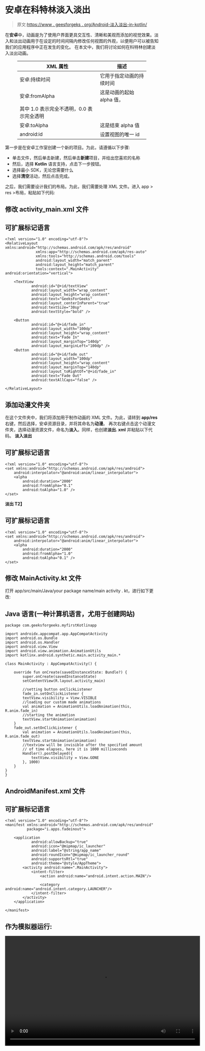 # 安卓在科特林淡入淡出

> 原文:[https://www . geesforgeks . org/Android-淡入淡出-in-kotlin/](https://www.geeksforgeeks.org/android-fade-in-out-in-kotlin/)

在**安卓**中，动画是为了使用户界面更具交互性、清晰和美观而添加的视觉效果。淡入和淡出动画用于在设定的时间间隔内修改任何视图的外观，以便用户可以被告知我们的应用程序中正在发生的变化。
在本文中，我们将讨论如何在科特林创建淡入淡出动画。

<figure class="table">

| XML 属性 | 描述 |
| --- | --- |
| 安卓:持续时间 | 它用于指定动画的持续时间 |
| 安卓:fromAlpha | 这是动画的起始 alpha 值，
其中 1.0 表示完全不透明，0.0 表示完全透明 |
| 安卓:toAlpha | 这是结束 alpha 值 |
| android:id | 设置视图的唯一 id |

</figure>

第一步是在安卓工作室创建一个新的项目。为此，请遵循以下步骤:

*   单击文件，然后单击新建，然后单击**新建**项目，并给出您喜欢的名称
*   然后，选择 **Kotlin** 语言支持，点击下一步按钮。
*   选择最小 SDK，无论您需要什么
*   选择**清空**活动，然后点击完成。

之后，我们需要设计我们的布局。为此，我们需要处理 XML 文件。进入 app > res >布局，粘贴如下代码:

## 修改 activity_main.xml 文件

## 可扩展标记语言

```
<?xml version="1.0" encoding="utf-8"?>
<RelativeLayout xmlns:android="http://schemas.android.com/apk/res/android"
              xmlns:app="http://schemas.android.com/apk/res-auto"
              xmlns:tools="http://schemas.android.com/tools"
              android:layout_width="match_parent"
              android:layout_height="match_parent"
              tools:context=".MainActivity" android:orientation="vertical">

    <TextView
            android:id="@+id/textView"
            android:layout_width="wrap_content"
            android:layout_height="wrap_content"
            android:text="GeeksForGeeks"
            android:layout_centerInParent="true"
            android:textSize="30sp"
            android:textStyle="bold" />

    <Button
            android:id="@+id/fade_in"
            android:layout_width="100dp"
            android:layout_height="wrap_content"
            android:text="Fade In"
            android:layout_marginTop="140dp"
            android:layout_marginLeft="100dp" />
    <Button
            android:id="@+id/fade_out"
            android:layout_width="100dp"
            android:layout_height="wrap_content"
            android:layout_marginTop="140dp"
            android:layout_toRightOf="@+id/fade_in"
            android:text="Fade Out"
            android:textAllCaps="false" />

</RelativeLayout>
```

## 添加动漫文件夹

在这个文件夹中，我们将添加用于制作动画的 XML 文件。为此，请转到 **app/res** 右键，然后选择，安卓资源目录，并将其命名为**动漫**。
再次右键点击这个动漫文件夹，选择动漫资源文件，命名为**淡入**。同样，也创建**淡出. xml** 并粘贴以下代码。
**淡入淡出**

## 可扩展标记语言

```
<?xml version="1.0" encoding="utf-8"?>
<set xmlns:android="http://schemas.android.com/apk/res/android">
    android:interpolator="@android:anim/linear_interpolator">
    <alpha
        android:duration="2000"
        android:fromAlpha="0.1"
        android:toAlpha="1.0" />
</set>
```

**淡出 T2】**

## 可扩展标记语言

```
<?xml version="1.0" encoding="utf-8"?>
<set xmlns:android="http://schemas.android.com/apk/res/android">
    android:interpolator="@android:anim/linear_interpolator">
    <alpha
        android:duration="2000"
        android:fromAlpha="1.0"
        android:toAlpha="0.1" />
</set>
```

## 修改 MainActivity.kt 文件

打开 app/src/main/Java/your package name/main activity . kt，进行如下更改:

## Java 语言(一种计算机语言，尤用于创建网站)

```
package com.geeksforgeeks.myfirstKotlinapp

import androidx.appcompat.app.AppCompatActivity
import android.os.Bundle
import android.os.Handler
import android.view.View
import android.view.animation.AnimationUtils
import kotlinx.android.synthetic.main.activity_main.*

class MainActivity : AppCompatActivity() {

    override fun onCreate(savedInstanceState: Bundle?) {
        super.onCreate(savedInstanceState)
        setContentView(R.layout.activity_main)

        //setting button onClickListener
        fade_in.setOnClickListener {
        textView.visibility = View.VISIBLE
        //loading our custom made animations
        val animation = AnimationUtils.loadAnimation(this, R.anim.fade_in)
        //starting the animation
        textView.startAnimation(animation)
    }
    fade_out.setOnClickListener {
        val animation = AnimationUtils.loadAnimation(this, R.anim.fade_out)
        textView.startAnimation(animation)
        //textview will be invisible after the specified amount
        // of time elapses, here it is 1000 milliseconds
        Handler().postDelayed({
            textView.visibility = View.GONE
        }, 1000)
    }
}
}
```

## AndroidManifest.xml 文件

## 可扩展标记语言

```
<?xml version="1.0" encoding="utf-8"?>
<manifest xmlns:android="http://schemas.android.com/apk/res/android"
          package="i.apps.fadeinout">

    <application
            android:allowBackup="true"
            android:icon="@mipmap/ic_launcher"
            android:label="@string/app_name"
            android:roundIcon="@mipmap/ic_launcher_round"
            android:supportsRtl="true"
            android:theme="@style/AppTheme">
        <activity android:name=".MainActivity">
            <intent-filter>
                <action android:name="android.intent.action.MAIN"/>

                <category android:name="android.intent.category.LAUNCHER"/>
            </intent-filter>
        </activity>
    </application>

</manifest>
```

## 作为模拟器运行:

<video class="wp-video-shortcode" id="video-362233-1" width="640" height="360" preload="metadata" controls=""><source type="video/mp4" src="https://media.geeksforgeeks.org/wp-content/uploads/20191123220618/fadein1.mp4?_=1">[https://media.geeksforgeeks.org/wp-content/uploads/20191123220618/fadein1.mp4](https://media.geeksforgeeks.org/wp-content/uploads/20191123220618/fadein1.mp4)</video>